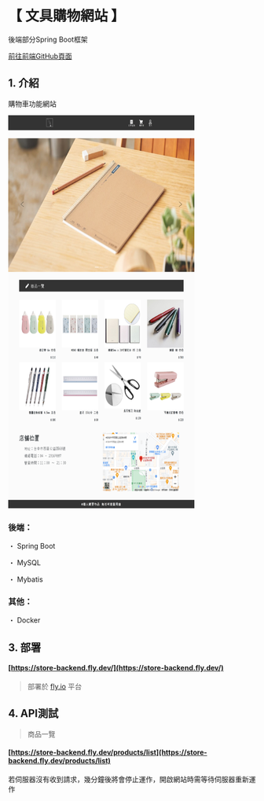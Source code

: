 # 【 文具購物網站 】

後端部分Spring Boot框架

[前往前端GitHub頁面](https://github.com/teikunsha/store-frontend/)

## 1. 介紹

購物車功能網站

<img width="379" height="800" src="https://github.com/teikunsha/store-frontend/blob/main/img-readme/store-spring-boot.png?raw=true"/>

### 後端：

・ Spring Boot

・ MySQL

・ Mybatis

### 其他：

・ Docker

## 3. 部署

#### [https://store-backend.fly.dev/](https://store-backend.fly.dev/)

> 部署於 [fly.io](https://fly.io/) 平台

## 4. API測試

>商品一覽

#### [https://store-backend.fly.dev/products/list](https://store-backend.fly.dev/products/list)

若伺服器沒有收到請求，幾分鐘後將會停止運作，開啟網站時需等待伺服器重新運作


